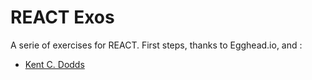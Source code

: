 # REACT Exos

A serie of exercises for REACT.
First steps, thanks to Egghead.io, and :

- [Kent C. Dodds](https://egghead.io/instructors/kentcdodds)
